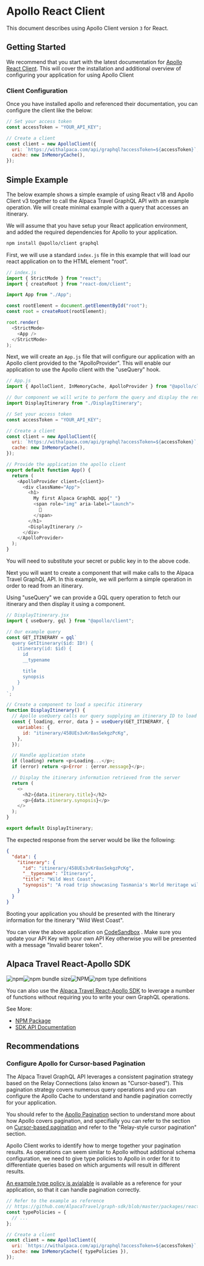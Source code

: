 # Apollo React Client

This document describes using Apollo Client version `3` for React.

## Getting Started

We recommend that you start with the latest documentation for
[Apollo React Client](https://www.apollographql.com/docs/react/get-started/).
This will cover the installation and additional overview of configuring your
application for using Apollo Client

### Client Configuration

Once you have installed apollo and referenced their documentation, you can
configure the client like the below:

```javascript
// Set your access token
const accessToken = "YOUR_API_KEY";

// Create a client
const client = new ApolloClient({
  uri: `https://withalpaca.com/api/graphql?accessToken=${accessToken}`,
  cache: new InMemoryCache(),
});
```

## Simple Example

The below example shows a simple example of using React v18 and Apollo Client v3
together to call the Alpaca Travel GraphQL API with an example operation. We
will create minimal example with a query that accesses an itinerary.

We will assume that you have setup your React application environment, and added
the required dependencies for Apollo to your application.

```bash
npm install @apollo/client graphql
```

First, we will use a standard `index.js` file in this example that will load our
react application on to the HTML element "root".

```javascript
// index.js
import { StrictMode } from "react";
import { createRoot } from "react-dom/client";

import App from "./App";

const rootElement = document.getElementById("root");
const root = createRoot(rootElement);

root.render(
  <StrictMode>
    <App />
  </StrictMode>
);
```

Next, we will create an `App.js` file that will configure our application with
an Apollo client provided to the "ApolloProvider". This will enable our
application to use the Apollo client with the "useQuery" hook.

```javascript
// App.js
import { ApolloClient, InMemoryCache, ApolloProvider } from "@apollo/client";

// Our component we will write to perform the query and display the result
import DisplayItinerary from "./DisplayItinerary";

// Set your access token
const accessToken = "YOUR_API_KEY";

// Create a client
const client = new ApolloClient({
  uri: `https://withalpaca.com/api/graphql?accessToken=${accessToken}`,
  cache: new InMemoryCache(),
});

// Provide the application the apollo client
export default function App() {
  return (
    <ApolloProvider client={client}>
      <div className="App">
        <h1>
          My first Alpaca GraphQL app{" "}
          <span role="img" aria-label="launch">
            🚀
          </span>
        </h1>
        <DisplayItinerary />
      </div>
    </ApolloProvider>
  );
}
```

You will need to substitute your secret or public key in to the above code.

Next you will want to create a component that will make calls to the Alpaca
Travel GraphQL API. In this example, we will perform a simple operation in order
to read from an itinerary.

Using "useQuery" we can provide a GQL query operation to fetch our itinerary and
then display it using a component.

```javascript
// DisplayItinerary.jsx
import { useQuery, gql } from "@apollo/client";

// Our example query
const GET_ITINERARY = gql`
  query GetItinerary($id: ID!) {
    itinerary(id: $id) {
      id
      __typename

      title
      synopsis
    }
  }
`;

// Create a component to load a specific itinerary
function DisplayItinerary() {
  // Apollo useQuery calls our query supplying an itinerary ID to load
  const { loading, error, data } = useQuery(GET_ITINERARY, {
    variables: {
      id: "itinerary/458UEs3vKr8asSekgzPcKg",
    },
  });

  // Handle application state
  if (loading) return <p>Loading...</p>;
  if (error) return <p>Error : {error.message}</p>;

  // Display the itinerary information retrieved from the server
  return (
    <>
      <h2>{data.itinerary.title}</h2>
      <p>{data.itinerary.synopsis}</p>
    </>
  );
}

export default DisplayItinerary;
```

The expected response from the server would be like the following:

```json
{
  "data": {
    "itinerary": {
      "id": "itinerary/458UEs3vKr8asSekgzPcKg",
      "__typename": "Itinerary",
      "title": "Wild West Coast",
      "synopsis": "A road trip showcasing Tasmania's World Heritage wilderness and wild untamed west coast."
    }
  }
}
```

Booting your application you should be presented with the Itinerary information
for the itinerary "Wild West Coast".

You can view the above application on
[CodeSandbox](https://codesandbox.io/s/alpaca-travel-react-apollo-client-itinerary-t37bg9)
. Make sure you update your API Key with your own API Key otherwise you will be
presented with a message "Invalid bearer token".

## Alpaca Travel React-Apollo SDK

![npm](https://img.shields.io/npm/v/@alpaca-travel/graph-sdk-react-apollo)![npm bundle size](https://img.shields.io/bundlephobia/minzip/@alpaca-travel/graph-sdk-react-apollo)![NPM](https://img.shields.io/npm/l/@alpaca-travel/graph-sdk-react-apollo)![npm type definitions](https://img.shields.io/npm/types/@alpaca-travel/graph-sdk-react-apollo)

You can also use the
[Alpaca Travel React-Apollo SDK](https://github.com/AlpacaTravel/graph-sdk/tree/master/packages/react-apollo)
to leverage a number of functions without requiring you to write your own
GraphQL operations.

See More:

- [NPM Package](https://www.npmjs.com/package/@alpaca-travel/graph-sdk-react-apollo)
- [SDK API Documentation](https://alpacatravel.github.io/graph-sdk/packages/react-apollo/docs)

## Recommendations

### Configure Apollo for Cursor-based Pagination

The Alpaca Travel GraphQL API leverages a consistent pagination strategy based
on the Relay Connections (also known as "Cursor-based"). This pagination
strategy covers numerous query operations and you can configure the Apollo Cache
to understand and handle pagination correctly for your application.

You should refer to the
[Apollo Pagination](https://www.apollographql.com/docs/react/pagination/overview)
section to understand more about how Apollo covers pagination, and specifially
you can refer to the section on
[Cursor-based pagination](https://www.apollographql.com/docs/react/pagination/cursor-based)
and refer to the "Relay-style cursor pagination" section.

Apollo Client works to identify how to merge together your pagination results.
As operations can seem similar to Apollo without additional schema
configuration, we need to give type policies to Apollo in order for it to
differentiate queries based on which arguments will result in different results.

[An example type policy is avialable](https://github.com/AlpacaTravel/graph-sdk/blob/master/packages/react-apollo/example-type-policies.ts)
is available as a reference for your application, so that it can handle
pagination correctly.

```javascript
// Refer to the example as reference
// https://github.com/AlpacaTravel/graph-sdk/blob/master/packages/react-apollo/example-type-policies.ts
const typePolicies = {
  // ...
};

// Create a client
const client = new ApolloClient({
  uri: `https://withalpaca.com/api/graphql?accessToken=${accessToken}`,
  cache: new InMemoryCache({ typePolicies }),
});
```
